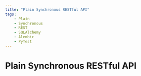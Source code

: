 ```yaml
---
title: "Plain Synchronous RESTful API"
tags:
    - Plain
    - Synchronous
    - REST
    - SQLAlchemy
    - Alembic
    - PyTest
---
```


# Plain Synchronous RESTful API